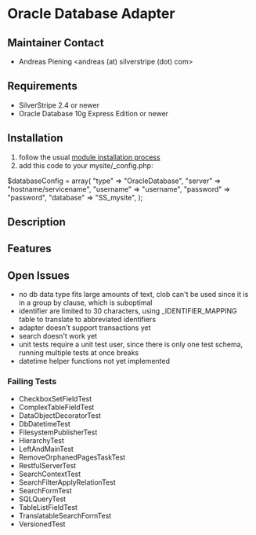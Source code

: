 # Oracle Database Adapter

## Maintainer Contact
 * Andreas Piening <andreas (at) silverstripe (dot) com>

## Requirements
 * SilverStripe 2.4 or newer
 * Oracle Database 10g Express Edition or newer

## Installation
 1. follow the usual [module installation process](http://doc.silverstripe.org/modules#installation)
 2. add this code to your mysite/_config.php:

$databaseConfig = array(
	"type" => "OracleDatabase",
	"server" => "hostname/servicename",
	"username" => "username",
	"password" => "password",
	"database" => "SS_mysite",
);


## Description

## Features

## Open Issues

 * no db data type fits large amounts of text, clob can't be used since it is in a group by clause, which is suboptimal
 * identifier are limited to 30 characters, using _IDENTIFIER_MAPPING table to translate to abbreviated identifiers
 * adapter doesn't support transactions yet
 * search doesn't work yet
 * unit tests require a unit test user, since there is only one test schema, running multiple tests at once breaks
 * datetime helper functions not yet implemented

### Failing Tests

 * CheckboxSetFieldTest
 * ComplexTableFieldTest
 * DataObjectDecoratorTest
 * DbDatetimeTest
 * FilesystemPublisherTest
 * HierarchyTest
 * LeftAndMainTest
 * RemoveOrphanedPagesTaskTest
 * RestfulServerTest
 * SearchContextTest
 * SearchFilterApplyRelationTest
 * SearchFormTest
 * SQLQueryTest
 * TableListFieldTest
 * TranslatableSearchFormTest
 * VersionedTest